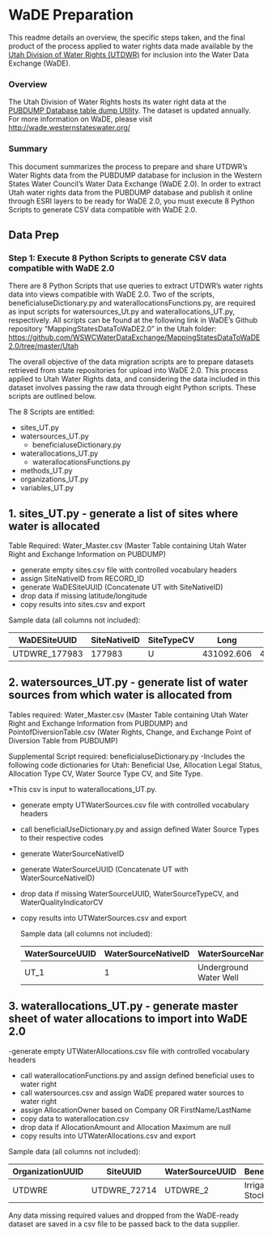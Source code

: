 # WaDE Preparation

This readme details an overview, the specific steps taken, and the final product of the process applied to water rights data made available by the [Utah Division of Water Rights (UTDWR)](https://www.waterrights.utah.gov/contact.asp) for inclusion into the Water Data Exchange (WaDE). 

### Overview 
The Utah Division of Water Rights hosts its water right data at the [PUBDUMP Database table dump Utility](https://www.waterrights.utah.gov/cgi-bin/pubdump.exe?DBNAME=WRDB&SECURITYKEY=wrt2012access).
The dataset is updated annually. For more information on WaDE, please visit http://wade.westernstateswater.org/


### Summary
This document summarizes the process to prepare and share UTDWR’s Water Rights data from the PUBDUMP database for inclusion in the Western States Water Council’s Water Data Exchange (WaDE 2.0). In order to extract Utah water rights data from the PUBDUMP database and publish it online through ESRI layers to be ready for WaDE 2.0, you must execute 8 Python Scripts to generate CSV data compatible with WaDE 2.0.
 
 ## Data Prep
 ### Step 1: Execute 8 Python Scripts to generate CSV data compatible with WaDE 2.0

There are 8 Python Scripts that use queries to extract UTDWR’s water rights data into views compatible with WaDE 2.0. Two of the scripts, beneficialuseDictionary.py and waterallocationsFunctions.py, are required as input scripts for watersources_Ut.py and waterallocations_UT.py, respectively.  All scripts can be found at the following link in WaDE’s Github repository “MappingStatesDataToWaDE2.0” in the Utah folder:
https://github.com/WSWCWaterDataExchange/MappingStatesDataToWaDE2.0/tree/master/Utah


The overall objective of the data migration scripts are to prepare datasets retrieved from state repositories for upload into WaDE 2.0.  This process applied to Utah Water Rights data, and considering the data included in this dataset involves passing the raw data through eight Python scripts. These scripts are outlined below.

The 8 Scripts are entitled:
- sites_UT.py
- watersources_UT.py
   - beneficialuseDictionary.py
- waterallocations_UT.py
   - waterallocationsFunctions.py
-  methods_UT.py
-  organizations_UT.py
-  variables_UT.py




##  1.  sites_UT.py - generate a list of sites where water is allocated
 Table Required: Water_Master.csv (Master Table containing Utah Water Right and Exchange Information on PUBDUMP) 

- generate empty sites.csv file with controlled vocabulary headers
- assign SiteNativeID from RECORD_ID
- generate WaDESiteUUID (Concatenate UT with SiteNativeID)
- drop data if missing latitude/longitude
- copy results into sites.csv and export

Sample data (all columns not included):

   WaDESiteUUID | SiteNativeID | SiteTypeCV | Long | Lat
   ------------ | ------------ | ---------- | ---- | ----
   UTDWRE_177983 | 177983 |U | 431092.606 |4616232.618
     
##  2. watersources_UT.py - generate list of water sources from which water is allocated from
Tables required:
Water_Master.csv (Master Table containing Utah Water Right and Exchange Information from PUBDUMP) and PointofDiversionTable.csv (Water Rights, Change, and Exchange Point of Diversion Table from PUBDUMP)    

Supplemental Script required:
beneficialuseDictionary.py
 -Includes the following code dictionaries for Utah: Beneficial Use, Allocation Legal Status, Allocation Type CV, Water Source Type CV, and Site Type. 
 
*This csv is input to waterallocations_UT.py. 

 - generate empty UTWaterSources.csv file with controlled vocabulary headers  
 - call beneficialUseDictionary.py and assign defined Water Source Types to their respective codes
 - generate WaterSourceNativeID 
 - generate WaterSourceUUID (Concatenate UT with WaterSourceNativeID)
 - drop data if missing WaterSourceUUID, WaterSourceTypeCV, and WaterQualityIndicatorCV
 - copy results into UTWaterSources.csv and export 

   Sample data (all columns not included):
   
   WaterSourceUUID | WaterSourceNativeID | WaterSourceName | WaterSourceTypeCV | WaterQualityIndicatorCV
   ------------ | ------------ | -------- | ---------- | ---- 
   UT_1 | 1 | Underground Water Well  | groundwaterall | Fresh
        
##  3. waterallocations_UT.py - generate master sheet of water allocations to import into WaDE 2.0

 -generate empty UTWaterAllocations.csv file with controlled vocabulary headers
 - call waterallocationFunctions.py and assign defined beneficial uses to water right 
 - call watersources.csv and assign WaDE prepared water sources to water right
 - assign AllocationOwner based on Company OR FirstName/LastName
 - copy data to waterallocation.csv
 - drop data if AllocationAmount and Allocation Maximum are null
 - copy results into UTWaterAllocations.csv and export
        

  Sample data (all columns not included):
   
   OrganizationUUID | SiteUUID | WaterSourceUUID | BeneficialUseCategory | AllocationNativeID | AllocationTypeCV | AllocationOwner | AllocationLegalStatusCV | AllocationAmount | 
   ---------------- | ------------ | -------- | ---------- | ----------- | ---------- | ----------- | --------- |------|
  UTDWRE | UTDWRE_72714 | UTDWRE_2 | Irrigation, Stockwatering | 61-2981 |Underground Water Claim| Morgan Ranches, LLC | Certificated | 0.4223| 


Any data missing required values and dropped from the WaDE-ready dataset are saved in a csv file to be passed back to the data supplier. 
